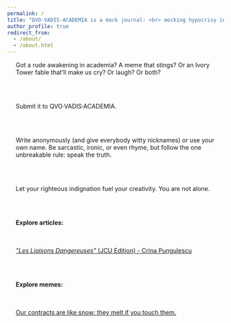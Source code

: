 ```yaml
---
permalink: /
title: "QVO·VADIS·ACADEMIA is a mock journal: <br> mocking hypocrisy in academia,<br> in all seriousness."
author_profile: true
redirect_from: 
  - /about/
  - /about.html
---
```


<style>
  .page-title {
    text-align: center;
    font-size: 2.5em; /* Adjust as needed */
    line-height: 1.2;
  }
</style>

<div style="padding-left: 20px;">
Got a rude awakening in academia? A meme that stings? Or an Ivory Tower fable that’ll make us cry? Or laugh? Or both?

<br><br>

Submit it to QVO·VADIS·ACADEMIA. 

<br><br>

Write anonymously (and give everybody witty nicknames) or use your own name. Be sarcastic, ironic, or even rhyme, but follow the one unbreakable rule: speak the truth.

<br><br>

Let your righteous indignation fuel your creativity. You are not alone.

<br><br>

<b>Explore articles:</b>

<br><br>
<a href="https://github.com/user-attachments/files/21697452/Les-Liaisons-dangereuses-JCU-Edition.pdf" target="_blank"> <i>"Les Liaisons Dangereuses"</i> (JCU Edition) - Crina Pungulescu
</a>

<br><br>

<b>Explore memes:</b>

<br><br>
<a href="https://github.com/user-attachments/assets/c70ade28-0805-4c4c-a470-1384ee9317e7" target="_blank">Our contracts are like snow: they melt if you touch them.</a>

<br><br>
</div>
